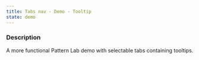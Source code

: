 ```yaml
---
title: Tabs nav - Demo - Tooltip
state: demo
---
```


### Description

A more functional Pattern Lab demo with selectable tabs containing tooltips.
